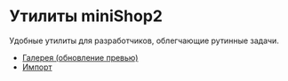 # Утилиты miniShop2

Удобные утилиты для разработчиков, облегчающие рутинные задачи. 

- [Галерея (обновление превью)](/components/minishop2/interface/utilities/gallery)
- [Импорт](/components/minishop2/interface/utilities/import)
